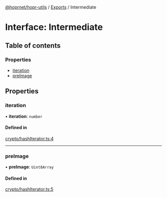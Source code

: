 [@hoprnet/hopr-utils](../README.md) / [Exports](../modules.md) / Intermediate

# Interface: Intermediate

## Table of contents

### Properties

- [iteration](Intermediate.md#iteration)
- [preImage](Intermediate.md#preimage)

## Properties

### iteration

• **iteration**: `number`

#### Defined in

[crypto/hashIterator.ts:4](https://github.com/hoprnet/hoprnet/blob/master/packages/utils/src/crypto/hashIterator.ts#L4)

___

### preImage

• **preImage**: `Uint8Array`

#### Defined in

[crypto/hashIterator.ts:5](https://github.com/hoprnet/hoprnet/blob/master/packages/utils/src/crypto/hashIterator.ts#L5)

